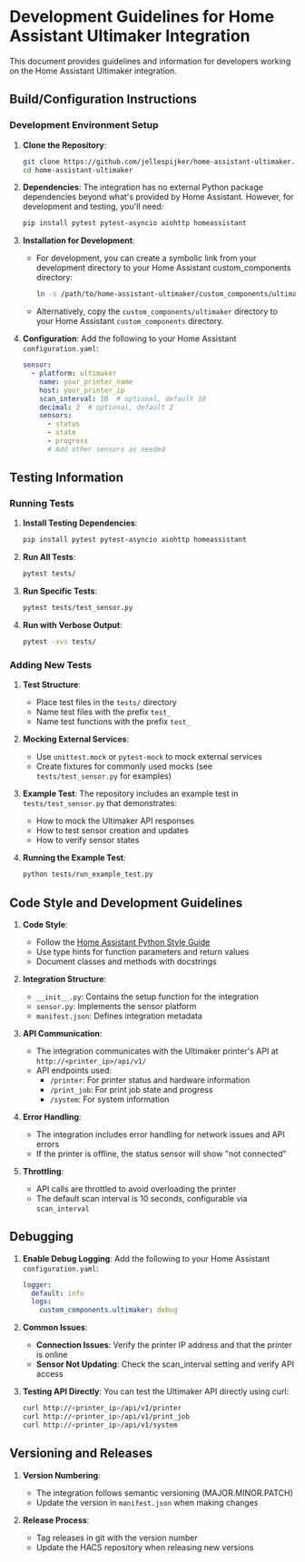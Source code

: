 ﻿# Development Guidelines for Home Assistant Ultimaker Integration

This document provides guidelines and information for developers working on the Home Assistant Ultimaker integration.

## Build/Configuration Instructions

### Development Environment Setup

1. **Clone the Repository**:
   ```bash
   git clone https://github.com/jellespijker/home-assistant-ultimaker.git
   cd home-assistant-ultimaker
   ```

2. **Dependencies**:
   The integration has no external Python package dependencies beyond what's provided by Home Assistant. However, for development and testing, you'll need:
   ```bash
   pip install pytest pytest-asyncio aiohttp homeassistant
   ```

3. **Installation for Development**:
   - For development, you can create a symbolic link from your development directory to your Home Assistant custom_components directory:
     ```bash
     ln -s /path/to/home-assistant-ultimaker/custom_components/ultimaker /path/to/homeassistant/custom_components/
     ```
   - Alternatively, copy the `custom_components/ultimaker` directory to your Home Assistant `custom_components` directory.

4. **Configuration**:
   Add the following to your Home Assistant `configuration.yaml`:
   ```yaml
   sensor:
     - platform: ultimaker
       name: your_printer_name
       host: your_printer_ip
       scan_interval: 10  # optional, default 10
       decimal: 2  # optional, default 2
       sensors:
         - status
         - state
         - progress
         # Add other sensors as needed
   ```

## Testing Information

### Running Tests

1. **Install Testing Dependencies**:
   ```bash
   pip install pytest pytest-asyncio aiohttp homeassistant
   ```

2. **Run All Tests**:
   ```bash
   pytest tests/
   ```

3. **Run Specific Tests**:
   ```bash
   pytest tests/test_sensor.py
   ```

4. **Run with Verbose Output**:
   ```bash
   pytest -xvs tests/
   ```

### Adding New Tests

1. **Test Structure**:
   - Place test files in the `tests/` directory
   - Name test files with the prefix `test_`
   - Name test functions with the prefix `test_`

2. **Mocking External Services**:
   - Use `unittest.mock` or `pytest-mock` to mock external services
   - Create fixtures for commonly used mocks (see `tests/test_sensor.py` for examples)

3. **Example Test**:
   The repository includes an example test in `tests/test_sensor.py` that demonstrates:
   - How to mock the Ultimaker API responses
   - How to test sensor creation and updates
   - How to verify sensor states

4. **Running the Example Test**:
   ```bash
   python tests/run_example_test.py
   ```

## Code Style and Development Guidelines

1. **Code Style**:
   - Follow the [Home Assistant Python Style Guide](https://developers.home-assistant.io/docs/development_guidelines)
   - Use type hints for function parameters and return values
   - Document classes and methods with docstrings

2. **Integration Structure**:
   - `__init__.py`: Contains the setup function for the integration
   - `sensor.py`: Implements the sensor platform
   - `manifest.json`: Defines integration metadata

3. **API Communication**:
   - The integration communicates with the Ultimaker printer's API at `http://<printer_ip>/api/v1/`
   - API endpoints used:
     - `/printer`: For printer status and hardware information
     - `/print_job`: For print job state and progress
     - `/system`: For system information

4. **Error Handling**:
   - The integration includes error handling for network issues and API errors
   - If the printer is offline, the status sensor will show "not connected"

5. **Throttling**:
   - API calls are throttled to avoid overloading the printer
   - The default scan interval is 10 seconds, configurable via `scan_interval`

## Debugging

1. **Enable Debug Logging**:
   Add the following to your Home Assistant `configuration.yaml`:
   ```yaml
   logger:
     default: info
     logs:
       custom_components.ultimaker: debug
   ```

2. **Common Issues**:
   - **Connection Issues**: Verify the printer IP address and that the printer is online
   - **Sensor Not Updating**: Check the scan_interval setting and verify API access

3. **Testing API Directly**:
   You can test the Ultimaker API directly using curl:
   ```bash
   curl http://<printer_ip>/api/v1/printer
   curl http://<printer_ip>/api/v1/print_job
   curl http://<printer_ip>/api/v1/system
   ```

## Versioning and Releases

1. **Version Numbering**:
   - The integration follows semantic versioning (MAJOR.MINOR.PATCH)
   - Update the version in `manifest.json` when making changes

2. **Release Process**:
   - Tag releases in git with the version number
   - Update the HACS repository when releasing new versions